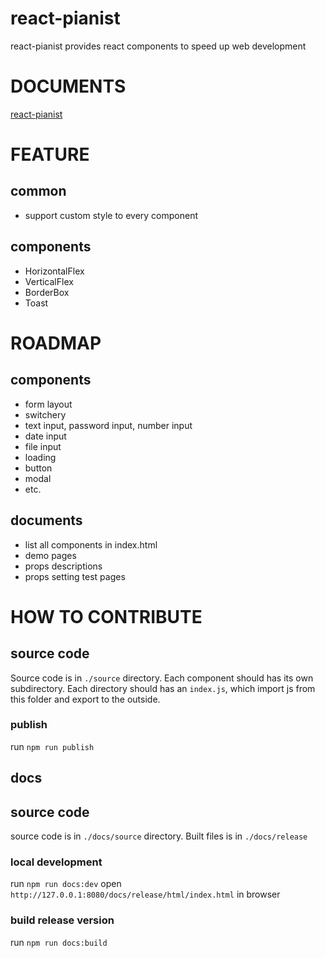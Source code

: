 # react-pianist

react-pianist provides react components to speed up web development

# DOCUMENTS

[react-pianist](https://vivaxy.github.io/react-pianist)

# FEATURE

## common
- support custom style to every component

## components
- HorizontalFlex
- VerticalFlex
- BorderBox
- Toast

# ROADMAP

## components
- form layout
- switchery
- text input, password input, number input
- date input
- file input
- loading
- button
- modal
- etc.

## documents
- list all components in index.html
- demo pages
- props descriptions
- props setting test pages

# HOW TO CONTRIBUTE

## source code

Source code is in `./source` directory. Each component should has its own subdirectory.
Each directory should has an `index.js`, which import js from this folder and export to the outside.

### publish

run `npm run publish`

## docs

## source code

source code is in `./docs/source` directory. Built files is in `./docs/release`

### local development

run `npm run docs:dev`
open `http://127.0.0.1:8080/docs/release/html/index.html` in browser

### build release version

run `npm run docs:build`
